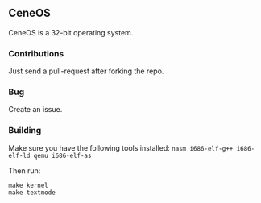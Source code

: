 ## CeneOS

CeneOS is a 32-bit operating system. 

### Contributions
Just send a pull-request after forking the repo.

### Bug
Create an issue.

### Building
Make sure you have the following tools installed: `nasm i686-elf-g++ i686-elf-ld qemu i686-elf-as`

Then run:
```
make kernel
make textmode
```
